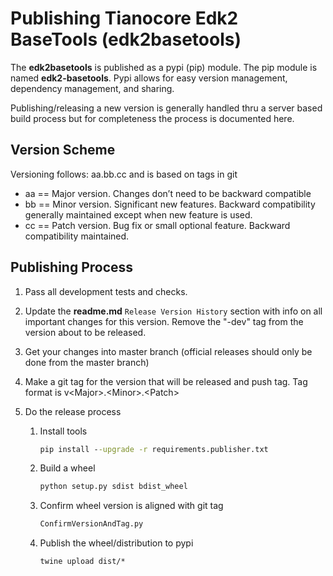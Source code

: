 # Publishing Tianocore Edk2 BaseTools (edk2basetools)

The __edk2basetools__ is published as a pypi (pip) module.  The pip module is named __edk2-basetools__.  Pypi allows for easy version management, dependency management, and sharing.

Publishing/releasing a new version is generally handled thru a server based build process but for completeness the process is documented here.

## Version Scheme

Versioning follows: aa.bb.cc and is based on tags in git

* aa == Major version.  Changes don’t need to be backward compatible
* bb == Minor version.  Significant new features.  Backward compatibility generally maintained except when new feature is used.
* cc == Patch version.  Bug fix or small optional feature.  Backward compatibility maintained.

## Publishing Process

1. Pass all development tests and checks.
2. Update the __readme.md__ `Release Version History` section with info on all important changes for this version.  Remove the "-dev" tag from the version about to be released.
3. Get your changes into master branch (official releases should only be done from the master branch)
4. Make a git tag for the version that will be released and push tag.  Tag format is v\<Major>.\<Minor>.\<Patch>
5. Do the release process

    1. Install tools
        ``` cmd
        pip install --upgrade -r requirements.publisher.txt
        ```
    2. Build a wheel
        ``` cmd
        python setup.py sdist bdist_wheel
        ```
    3. Confirm wheel version is aligned with git tag
        ``` cmd
        ConfirmVersionAndTag.py
        ```
    4. Publish the wheel/distribution to pypi
        ``` cmd
        twine upload dist/*
        ```
